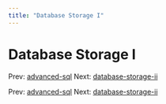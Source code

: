 ```yaml
---
title: "Database Storage I"
---
```


# Database Storage I

Prev: [advanced-sql](advanced-sql.md)
Next: [database-storage-ii](database-storage-ii.md)

Prev: [advanced-sql](advanced-sql.md)
Next: [database-storage-ii](database-storage-ii.md)
